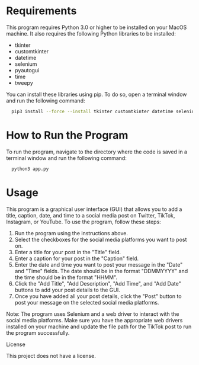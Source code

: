 # Requirements

This program requires Python 3.0 or higher to be installed on your MacOS machine. It also requires the following Python libraries to be installed:

- tkinter
- customtkinter
- datetime
- selenium
- pyautogui
- time
- tweepy

You can install these libraries using pip. To do so, open a terminal window and run the following command:

```bash
  pip3 install --force --install tkinter customtkinter datetime selenium pyautogui time tweepy
```
# How to Run the Program

To run the program, navigate to the directory where the code is saved in a terminal window and run the following command:

```bash
  python3 app.py
```

# Usage

This program is a graphical user interface (GUI) that allows you to add a title, caption, date, and time to a social media post on Twitter, TikTok, Instagram, or YouTube. To use the program, follow these steps:

1. Run the program using the instructions above.
2. Select the checkboxes for the social media platforms you want to post on.
3. Enter a title for your post in the "Title" field.
4. Enter a caption for your post in the "Caption" field.
5. Enter the date and time you want to post your message in the "Date" and "Time" fields. The date should be in the format "DDMMYYYY" and the time should be in the format "HHMM".
6. Click the "Add Title", "Add Description", "Add Time", and "Add Date" buttons to add your post details to the GUI.
7. Once you have added all your post details, click the "Post" button to post your message on the selected social media platforms.

Note: The program uses Selenium and a web driver to interact with the social media platforms. Make sure you have the appropriate web drivers installed on your machine and update the file path for the TikTok post to run the program successfully.

License

This project does not have a license.